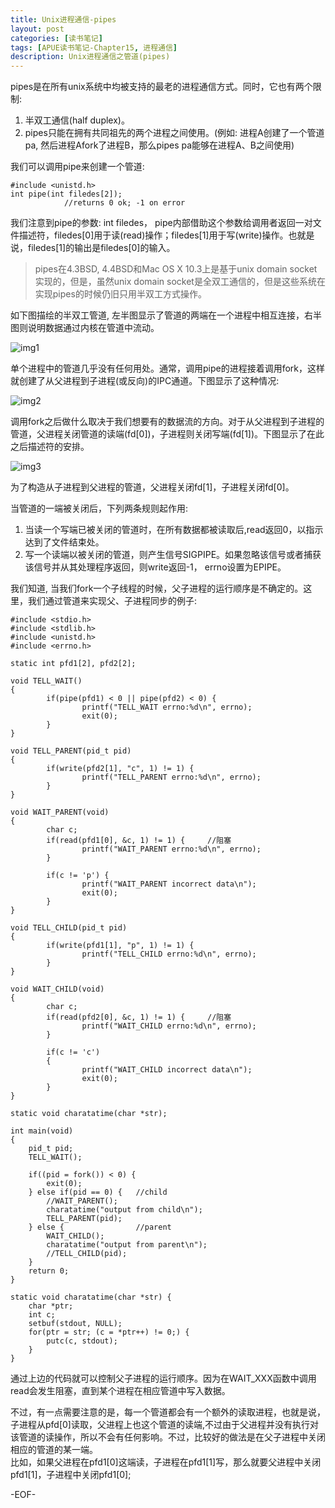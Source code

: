 ```yaml
---
title: Unix进程通信-pipes
layout: post
categories: [读书笔记]
tags: [APUE读书笔记-Chapter15, 进程通信]
description: Unix进程通信之管道(pipes)
---
```


pipes是在所有unix系统中均被支持的最老的进程通信方式。同时，它也有两个限制:  

1. 半双工通信(half duplex)。  
2. pipes只能在拥有共同祖先的两个进程之间使用。(例如:  进程A创建了一个管道pa, 然后进程Afork了进程B，那么pipes pa能够在进程A、B之间使用)  

我们可以调用pipe来创建一个管道:  

	#include <unistd.h>
	int pipe(int filedes[2]);  
				//returns 0 ok; -1 on error  

我们注意到pipe的参数: int filedes， pipe内部借助这个参数给调用者返回一对文件描述符，filedes[0]用于读(read)操作；filedes[1]用于写(write)操作。也就是说，filedes[1]的输出是filedes[0]的输入。  

> pipes在4.3BSD, 4.4BSD和Mac OS X 10.3上是基于unix domain socket实现的，但是，虽然unix domain socket是全双工通信的，但是这些系统在实现pipes的时候仍旧只用半双工方式操作。

如下图描绘的半双工管道, 左半图显示了管道的两端在一个进程中相互连接，右半图则说明数据通过内核在管道中流动。

![img1][half-duplex]  

单个进程中的管道几乎没有任何用处。通常，调用pipe的进程接着调用fork，这样就创建了从父进程到子进程(或反向)的IPC通道。下图显示了这种情况:  

![img2][pipe-after-fork]  

调用fork之后做什么取决于我们想要有的数据流的方向。对于从父进程到子进程的管道，父进程关闭管道的读端(fd[0])，子进程则关闭写端(fd[1])。下图显示了在此之后描述符的安排。  

![img3][parent-to-child]  

为了构造从子进程到父进程的管道，父进程关闭fd[1]，子进程关闭fd[0]。  

当管道的一端被关闭后，下列两条规则起作用:   

1. 当读一个写端已被关闭的管道时，在所有数据都被读取后,read返回0，以指示达到了文件结束处。  
2. 写一个读端以被关闭的管道，则产生信号SIGPIPE。如果忽略该信号或者捕获该信号并从其处理程序返回，则write返回-1， errno设置为EPIPE。  

我们知道, 当我们fork一个子线程的时候，父子进程的运行顺序是不确定的。这里，我们通过管道来实现父、子进程同步的例子:  

	#include <stdio.h>
	#include <stdlib.h>
	#include <unistd.h>
	#include <errno.h>

	static int pfd1[2], pfd2[2];

	void TELL_WAIT() 
	{
		    if(pipe(pfd1) < 0 || pipe(pfd2) < 0) {
		            printf("TELL_WAIT errno:%d\n", errno);
		            exit(0);
		    }
	}

	void TELL_PARENT(pid_t pid) 
	{
		    if(write(pfd2[1], "c", 1) != 1) {
		            printf("TELL_PARENT errno:%d\n", errno);
		    }
	}

	void WAIT_PARENT(void)
	{
		    char c;
		    if(read(pfd1[0], &c, 1) != 1) {		//阻塞
		            printf("WAIT_PARENT errno:%d\n", errno);
		    }

		    if(c != 'p') {
		            printf("WAIT_PARENT incorrect data\n");
		            exit(0);
		    }
	}

	void TELL_CHILD(pid_t pid) 
	{
		    if(write(pfd1[1], "p", 1) != 1) {	
		            printf("TELL_CHILD errno:%d\n", errno);
		    }   
	}

	void WAIT_CHILD(void) 
	{
		    char c;
		    if(read(pfd2[0], &c, 1) != 1) {		//阻塞
		            printf("WAIT_CHILD errno:%d\n", errno);
		    }

		    if(c != 'c') 
		    {
		            printf("WAIT_CHILD incorrect data\n");
		            exit(0);
		    }
	}

	static void charatatime(char *str);

	int main(void) 
	{
		pid_t pid; 
		TELL_WAIT();

		if((pid = fork()) < 0) {
		    exit(0); 
		} else if(pid == 0) {   //child
		    //WAIT_PARENT(); 
		    charatatime("output from child\n");
		    TELL_PARENT(pid);
		} else {                //parent
		    WAIT_CHILD();
		    charatatime("output from parent\n");
		    //TELL_CHILD(pid);
		}
		return 0;
	}

	static void charatatime(char *str) {
		char *ptr;
		int c;
		setbuf(stdout, NULL);
		for(ptr = str; (c = *ptr++) != 0;) {
		    putc(c, stdout); 
		}
	}

通过上边的代码就可以控制父子进程的运行顺序。因为在WAIT_XXX函数中调用read会发生阻塞，直到某个进程在相应管道中写入数据。  

不过，有一点需要注意的是，每一个管道都会有一个额外的读取进程，也就是说，子进程从pfd[0]读取，父进程上也这个管道的读端,不过由于父进程并没有执行对该管道的读操作，所以不会有任何影响。不过，比较好的做法是在父子进程中关闭相应的管道的某一端。  
比如，如果父进程在pfd1[0]这端读，子进程在pfd1[1]写，那么就要父进程中关闭pfd1[1]，子进程中关闭pfd1[0]; 

[half-duplex]: https://raw.github.com/yuxingfirst/blog/gh-pages/_images/read-notes/half-duplex.png  
[pipe-after-fork]: https://raw.github.com/yuxingfirst/blog/gh-pages/_images/read-notes/pipe-after-fork.png  
[parent-to-child]: https://raw.github.com/yuxingfirst/blog/gh-pages/_images/read-notes/parent-to-child.png  

-EOF-


